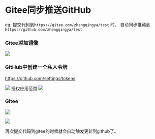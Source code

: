 # Gitee同步推送GitHub

eg: 提交代码到`https://gitee.com/zhengqingya/test` 时，
自动同步推动到 `https://github.com/zhengqingya/test`

### Gitee添加镜像

![](images/gitee-snyc-github-01.png)

### GitHub中创建一个私人令牌

https://github.com/settings/tokens

![](images/gitee-snyc-github-02.png)
授权应用范围
![](images/gitee-snyc-github-03.png)

### Gitee

![](images/gitee-snyc-github-04.png)

![](images/gitee-snyc-github-05.png)

再次提交代码到gitee的时候就会自动触发更新到github了。
